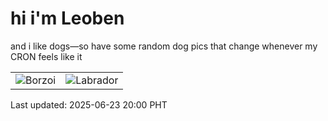 # hi i'm Leoben

and i like dogs—so have some random dog pics that change whenever my CRON feels like it

|  |  |
|--------|----------|
| ![Borzoi](https://random-dog-vercel.vercel.app/api/random-borzoi?v=1750680013) | ![Labrador](https://random-dog-vercel.vercel.app/api/random-labrador?v=1750680013) |

Last updated: 2025-06-23 20:00 PHT
